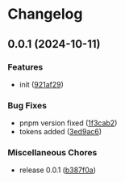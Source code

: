 # Changelog

## 0.0.1 (2024-10-11)


### Features

* init ([921af29](https://github.com/ksv90/fsm/commit/921af29b7d6766f725441567684730e063029222))


### Bug Fixes

* pnpm version fixed ([1f3cab2](https://github.com/ksv90/fsm/commit/1f3cab26a153cb799b3d142c0b7b25fdc7ca000c))
* tokens added ([3ed9ac6](https://github.com/ksv90/fsm/commit/3ed9ac64f7d5433b30216c314856b044afe3bedd))


### Miscellaneous Chores

* release 0.0.1 ([b387f0a](https://github.com/ksv90/fsm/commit/b387f0ac05a5f6260f16917a421a39df1216837c))
